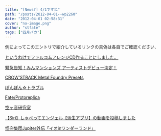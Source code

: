 ```yaml
---
title: "[News?] 4/1ですね"
path: "/posts/2012-04-01--wp2260"
date: "2012-04-01 02:58:31"
cover: "no-image.png"
author: "stfate"
tags: ["四月バカ"]
---
```



例によってこのエントリで紹介しているリンクの真偽は各自でご確認ください．

<a href="http://www.nastychildren.jp/" target="_blank">というわけでファルコムアレンジCD作ることにしました。</a>

<a href="http://www.rekka.jp/" target="_blank">緊急告知！みんマンションズ アーティストデビュー決定！</a>

<a href="http://www.crowsclaw.info/"  target="_blank">CROW'STRACK Metal Foundry Presets</a>

<a href="http://www.vivix.info/"  target="_blank">ぽんぽん☆トラブル</a>

<a href="http://www.circle-wave.net/" target="_blank">Fate/Protoreplica</a>

<a href="http://blankfield.but.jp/" target="_blank">空ヶ音研究室</a>

<a href="http://prq.blog44.fc2.com/blog-entry-396.html" target="_blank">【Siri】しゃべってエンジェル【派生アプリ】の動画を投稿しました</a>

<a href="http://soranetarium.com/april/" target="_blank">怪盗集団Jupiter外伝「イオinワンダーランド」</a>